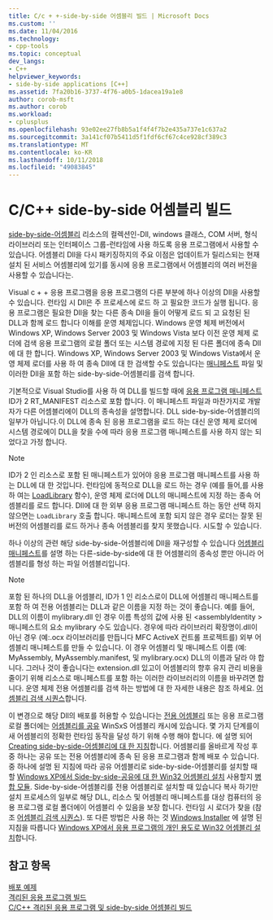 ```yaml
---
title: C/c + +-side-by-side 어셈블리 빌드 | Microsoft Docs
ms.custom: ''
ms.date: 11/04/2016
ms.technology:
- cpp-tools
ms.topic: conceptual
dev_langs:
- C++
helpviewer_keywords:
- side-by-side applications [C++]
ms.assetid: 7fa20b16-3737-4f76-a0b5-1dacea19a1e8
author: corob-msft
ms.author: corob
ms.workload:
- cplusplus
ms.openlocfilehash: 93e02ee27fb8b5a1f4f4f7b2e435a737e1c637a2
ms.sourcegitcommit: 3a141cf07b5411d5f1fdf6cf67c4ce928cf389c3
ms.translationtype: MT
ms.contentlocale: ko-KR
ms.lasthandoff: 10/11/2018
ms.locfileid: "49083845"
---
```

# <a name="building-cc-side-by-side-assemblies"></a>C/C++ side-by-side 어셈블리 빌드

[side-by-side-어셈블리](/windows/desktop/SbsCs/about-side-by-side-assemblies-) 리소스의 컬렉션인-Dll, windows 클래스, COM 서버, 형식 라이브러리 또는 인터페이스 그룹-런타임에 사용 하도록 응용 프로그램에서 사용할 수 있습니다. 어셈블리 Dll을 다시 패키징하지의 주요 이점은 업데이트가 릴리스되는 현재 설치 된 서비스 어셈블리에 있기를 동시에 응용 프로그램에서 어셈블리의 여러 버전을 사용할 수 있습니다는.

Visual c + + 응용 프로그램을 응용 프로그램의 다른 부분에 하나 이상의 Dll을 사용할 수 있습니다. 런타임 시 Dll은 주 프로세스에 로드 하 고 필요한 코드가 실행 됩니다. 응용 프로그램은 필요한 Dll을 찾는 다른 종속 Dll을 들이 어떻게 로드 되 고 요청된 된 DLL과 함께 로드 합니다 이해를 운영 체제입니다. Windows 운영 체제 버전에서 Windows XP, Windows Server 2003 및 Windows Vista 보다 이전 운영 체제 로더에 검색 응용 프로그램의 로컬 폴더 또는 시스템 경로에 지정 된 다른 폴더에 종속 Dll에 대 한 합니다. Windows XP, Windows Server 2003 및 Windows Vista에서 운영 체제 로더를 사용 하 여 종속 Dll에 대 한 검색할 수도 있습니다는 [매니페스트](https://msdn.microsoft.com/library/windows/desktop/aa375365) 파일 및 이러한 Dll을 포함 하는 side-by-side-어셈블리를 검색 합니다.

기본적으로 Visual Studio를 사용 하 여 DLL를 빌드할 때에 [응용 프로그램 매니페스트](/windows/desktop/SbsCs/application-manifests) ID가 2 RT_MANIFEST 리소스로 포함 합니다. 이 매니페스트 파일과 마찬가지로 개발자가 다른 어셈블리에이 DLL의 종속성을 설명합니다. DLL side-by-side-어셈블리의 일부가 아닙니다.이 DLL에 종속 된 응용 프로그램을 로드 하는 대신 운영 체제 로더에 시스템 경로에이 DLL을 찾을 수에 따라 응용 프로그램 매니페스트를 사용 하지 않는 되었다고 가정 합니다.

> [!NOTE]
> ID가 2 인 리소스로 포함 된 매니페스트가 있어야 응용 프로그램 매니페스트를 사용 하는 DLL에 대 한 것입니다. 런타임에 동적으로 DLL을 로드 하는 경우 (예를 들어,를 사용 하 여는 [LoadLibrary](/windows/desktop/api/libloaderapi/nf-libloaderapi-loadlibrarya) 함수), 운영 체제 로더에 DLL의 매니페스트에 지정 하는 종속 어셈블리를 로드 합니다. Dll에 대 한 외부 응용 프로그램 매니페스트 하는 동안 선택 하지 않으면는 `LoadLibrary` 호출 합니다. 매니페스트에 포함 되지 않은 경우 로더는 잘못 된 버전의 어셈블리를 로드 하거나 종속 어셈블리를 찾지 못했습니다. 시도할 수 있습니다.

하나 이상의 관련 해당 side-by-side-어셈블리에 Dll을 재구성할 수 있습니다 [어셈블리 매니페스트](/windows/desktop/SbsCs/assembly-manifests)를 설명 하는 다른-side-by-side에 대 한 어셈블리의 종속성 뿐만 아니라 어셈블리를 형성 하는 파일 어셈블리입니다.

> [!NOTE]
> 포함 된 하나의 DLL을 어셈블리, ID가 1 인 리소스로이 DLL에 어셈블리 매니페스트를 포함 하 여 전용 어셈블리는 DLL과 같은 이름을 지정 하는 것이 좋습니다. 예를 들어, DLL의 이름이 mylibrary.dll 인 경우 이름 특성의 값에 사용 된 \<assemblyIdentity > 매니페스트의 요소 mylibrary 수도 있습니다. 경우에 따라 라이브러리 확장명이.dll이 아닌 경우 (예:.ocx 라이브러리를 만듭니다 MFC ActiveX 컨트롤 프로젝트를) 외부 어셈블리 매니페스트를 만들 수 있습니다. 이 경우 어셈블리 및 매니페스트 이름 (예: MyAssembly, MyAssembly.manifest, 및 mylibrary.ocx) DLL의 이름과 달라 야 합니다. 그러나 것이 좋습니다는 extension.dll 있고이 어셈블리의 향후 유지 관리 비용을 줄이기 위해 리소스로 매니페스트를 포함 하는 이러한 라이브러리의 이름을 바꾸려면 합니다. 운영 체제 전용 어셈블리를 검색 하는 방법에 대 한 자세한 내용은 참조 하세요. [어셈블리 검색 시퀀스](/windows/desktop/SbsCs/assembly-searching-sequence)합니다.

이 변경으로 해당 Dll의 배포를 허용할 수 있습니다는 [전용 어셈블리](/windows/desktop/Msi/private-assemblies) 또는 응용 프로그램 로컬 폴더에는 [어셈블리를 공유](/windows/desktop/Msi/shared-assemblies) WinSxS 어셈블리 캐시에 있습니다. 몇 가지 단계를이 새 어셈블리의 정확한 런타임 동작을 달성 하기 위해 수행 해야 합니다. 에 설명 되어 [Creating side-by-side-어셈블리에 대 한 지침](/windows/desktop/SbsCs/guidelines-for-creating-side-by-side-assemblies)합니다. 어셈블리를 올바르게 작성 후 중 하나는 공유 또는 전용 어셈블리에 종속 된 응용 프로그램과 함께 배포 수 있습니다. 중 하나에 설명 된 지침에 따라 공유 어셈블리로 side-by-side-어셈블리를 설치할 때 할 [Windows XP에서 Side-by-side-공유에 대 한 Win32 어셈블리 설치](/windows/desktop/Msi/installing-win32-assemblies-for-side-by-side-sharing-on-windows-xp) 사용할지 [병합 모듈](https://msdn.microsoft.com/library/windows/desktop/aa369820). Side-by-side-어셈블리를 전용 어셈블리로 설치할 때 있습니다 복사 하기만 설치 프로세스의 일부로 해당 DLL, 리소스 및 어셈블리 매니페스트를 대상 컴퓨터의 응용 프로그램 로컬 폴더에이 어셈블리 수 있음을 보장 합니다. 런타임 시 로더가 찾을 (참조 [어셈블리 검색 시퀀스](/windows/desktop/SbsCs/assembly-searching-sequence)). 또 다른 방법은 사용 하는 것 [Windows Installer](/windows/desktop/Msi/windows-installer-portal) 에 설명 된 지침을 따릅니다 [Windows XP에서 응용 프로그램의 개인 용도로 Win32 어셈블리 설치](/windows/desktop/Msi/installing-win32-assemblies-for-the-private-use-of-an-application-on-windows-xp)합니다.

## <a name="see-also"></a>참고 항목

[배포 예제](../ide/deployment-examples.md)<br/>
[ 격리된 응용 프로그램 빌드](../build/building-c-cpp-isolated-applications.md)<br/>
[C/C++ 격리된 응용 프로그램 및 side-by-side 어셈블리 빌드](../build/building-c-cpp-isolated-applications-and-side-by-side-assemblies.md)